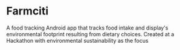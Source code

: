 # Farmciti

A food tracking Android app that tracks food intake and display's environmental footprint resulting from dietary choices. Created at a Hackathon with environmental sustainability as the focus
